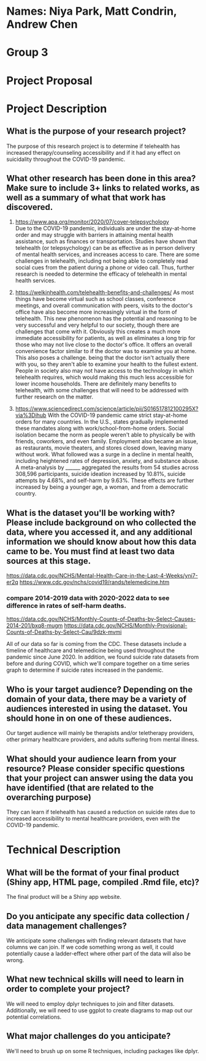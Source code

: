 # Names: Niya Park, Matt Condrin, Andrew Chen
# Group 3
# Project Proposal

# Project Description

## What is the purpose of your research project?
The purpose of this research project is to determine if telehealth has increased therapy/counseling accessibility and if it had any effect on suicidality throughout the COVID-19 pandemic.


## What other research has been done in this area? Make sure to include 3+ links to related works, as well as a summary of what that work has discovered.
1. https://www.apa.org/monitor/2020/07/cover-telepsychology  
Due to the COVID-19 pandemic, individuals are under the stay-at-home order and may struggle with barriers in attaining mental health assistance, such as finances or transportation. Studies have shown that telehealth (or telepsychology) can be as effective as in person delivery of mental health services, and increases access to care. There are some challenges in telehealth, including not being able to completely read social cues from the patient during a phone or video call. Thus, further research is needed to determine the efficacy of telehealth in mental health services. 
2. https://welkinhealth.com/telehealth-benefits-and-challenges/
As most things have become virtual such as school classes, conference meetings, and overall communication with peers, visits to the doctor's office have also become more increasingly virtual in the form of telehealth. This new phenomenon has the potential and reasoning to be very successful and very helpful to our society, though there are challenges that come with it. Obviously this creates a much more immediate accessibility for patients, as well as eliminates a long trip for those who may not live close to the doctor's office. It offers an overall convenience factor similar to if the doctor was to examine you at home. This also poses a challenge. being that the doctor isn't actually there with you, so they aren't able to examine your health to the fullest extent. People in society also may not have access to the technology in which telehealth requires, which would making this much less accessible for lower income households. There are definitely many benefits to telehealth, with some challenges that will need to be addressed with further research on the matter.

3. https://www.sciencedirect.com/science/article/pii/S016517812100295X?via%3Dihub
With the COVID-19 pandemic came strict stay-at-home orders for many countries. In the U.S., states gradually implemented these mandates along with work/school-from-home orders. Social isolation became the norm as people weren't able to physically be with friends, coworkers, and even family. Employment also became an issue, as restaurants, movie theaters, and stores closed down, leaving many without work. What followed was a surge in a decline in mental health, including heightened rates of depression, anxiety, and substance abuse. A meta-analysis by ______ aggregated the results from 54 studies across 308,596 participants, suicide ideation increased by 10.81%, suicide attempts by 4.68%, and self-harm by 9.63%. These effects are further increased by being a younger age, a woman, and from a democratic country.


## What is the dataset you'll be working with?  Please include background on who collected the data, where you accessed it, and any additional information we should know about how this data came to be. You must find at least two data sources at this stage.
https://data.cdc.gov/NCHS/Mental-Health-Care-in-the-Last-4-Weeks/yni7-er2q
https://www.cdc.gov/nchs/covid19/rands/telemedicine.htm

### compare 2014-2019 data with 2020-2022 data to see difference in rates of self-harm deaths.
https://data.cdc.gov/NCHS/Monthly-Counts-of-Deaths-by-Select-Causes-2014-201/bxq8-mugm
https://data.cdc.gov/NCHS/Monthly-Provisional-Counts-of-Deaths-by-Select-Cau/9dzk-mvmi

All of our data so far is coming from the CDC. These datasets include a timeline of healthcare and telemedicine being used throughout the pandemic since June 2020. In addition, we found suicide rate datasets from before and during COVID, which we'll compare together on a time series graph to determine if suicide rates increased in the pandemic.


## Who is your target audience?  Depending on the domain of your data, there may be a variety of audiences interested in using the dataset. You should hone in on one of these audiences.
Our target audience will mainly be therapists and/or teletherapy providers, other primary healthcare providers, and adults suffering from mental illness.

## What should your audience learn from your resource? Please consider specific questions that your project can answer using the data you have identified (that are related to the overarching purpose)
They can learn if telehealth has caused a reduction on suicide rates due to increased accessibility to mental healthcare providers, even with the COVID-19 pandemic.


# Technical Description

## What will be the format of your final product (Shiny app, HTML page, compiled .Rmd file, etc)?
The final product will be a Shiny app website.


## Do you anticipate any specific data collection / data management challenges?
We anticipate some challenges with finding relevant datasets that have columns we can join. If we code something wrong as well, it could potentially cause a ladder-effect where other part of the data will also be wrong.


## What new technical skills will need to learn in order to complete your project?
We will need to employ dplyr techniques to join and filter datasets. Additionally, we will need to use ggplot to create diagrams to map out our potential correlations.


## What major challenges do you anticipate? 
We'll need to brush up on some R techniques, including packages like dplyr.